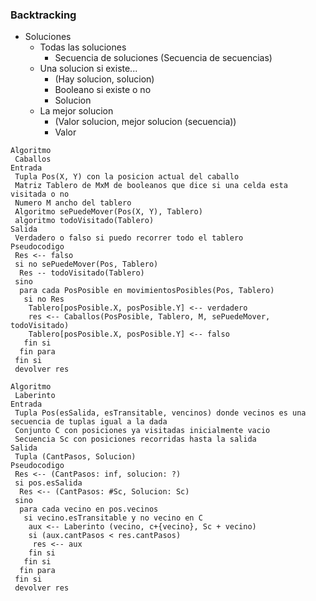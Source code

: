 ### Backtracking

* Soluciones
  * Todas las soluciones
    * Secuencia de soluciones (Secuencia de secuencias)
  * Una solucion si existe...
    * (Hay solucion, solucion)
    * Booleano si existe o no
    * Solucion
  * La mejor solucion
    * (Valor solucion, mejor solucion (secuencia))
    * Valor

```
Algoritmo
 Caballos
Entrada
 Tupla Pos(X, Y) con la posicion actual del caballo
 Matriz Tablero de MxM de booleanos que dice si una celda esta visitada o no
 Numero M ancho del tablero
 Algoritmo sePuedeMover(Pos(X, Y), Tablero)
 algoritmo todoVisitado(Tablero)
Salida
 Verdadero o falso si puedo recorrer todo el tablero
Pseudocodigo
 Res <-- falso
 si no sePuedeMover(Pos, Tablero)
  Res -- todoVisitado(Tablero)
 sino
  para cada PosPosible en movimientosPosibles(Pos, Tablero)
   si no Res
    Tablero[posPosible.X, posPosible.Y] <-- verdadero
    res <-- Caballos(PosPosible, Tablero, M, sePuedeMover, todoVisitado)
    Tablero[posPosible.X, posPosible.Y] <-- falso
   fin si
  fin para
 fin si
 devolver res
```


```
Algoritmo
 Laberinto
Entrada
 Tupla Pos(esSalida, esTransitable, vencinos) donde vecinos es una secuencia de tuplas igual a la dada
 Conjunto C con posiciones ya visitadas inicialmente vacio
 Secuencia Sc con posiciones recorridas hasta la salida
Salida
 Tupla (CantPasos, Solucion)
Pseudocodigo
 Res <-- (CantPasos: inf, solucion: ?)
 si pos.esSalida
  Res <-- (CantPasos: #Sc, Solucion: Sc)
 sino
  para cada vecino en pos.vecinos
   si vecino.esTransitable y no vecino en C
    aux <-- Laberinto (vecino, c+{vecino}, Sc + vecino)
    si (aux.cantPasos < res.cantPasos)
     res <-- aux
    fin si
   fin si
  fin para
 fin si
 devolver res
```
